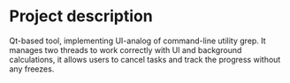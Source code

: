 # Project description
Qt-based tool, implementing UI-analog of command-line utility grep. It manages two threads to work correctly with UI and background calculations, it allows users to cancel tasks and track the progress without any freezes.
